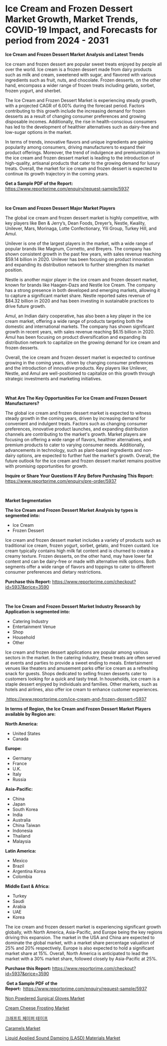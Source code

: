 <p><h1>Ice Cream and Frozen Dessert Market Growth, Market Trends, COVID-19 Impact, and Forecasts for period from 2024 - 2031</h1></p><p><strong>Ice Cream and Frozen Dessert Market Analysis and Latest Trends</strong></p>
<p><p>Ice cream and frozen dessert are popular sweet treats enjoyed by people all over the world. Ice cream is a frozen dessert made from dairy products such as milk and cream, sweetened with sugar, and flavored with various ingredients such as fruit, nuts, and chocolate. Frozen desserts, on the other hand, encompass a wider range of frozen treats including gelato, sorbet, frozen yogurt, and sherbet.</p><p>The Ice Cream and Frozen Dessert Market is experiencing steady growth, with a projected CAGR of 6.00% during the forecast period. Factors contributing to this growth include the increasing demand for frozen desserts as a result of changing consumer preferences and growing disposable incomes. Additionally, the rise in health-conscious consumers has led to the development of healthier alternatives such as dairy-free and low-sugar options in the market.</p><p>In terms of trends, innovative flavors and unique ingredients are gaining popularity among consumers, driving manufacturers to expand their product offerings. Moreover, the trend of indulgence and premiumization in the ice cream and frozen dessert market is leading to the introduction of high-quality, artisanal products that cater to the growing demand for luxury treats. Overall, the market for ice cream and frozen dessert is expected to continue its growth trajectory in the coming years.</p></p>
<p><strong>Get a Sample PDF of the Report:&nbsp;</strong> <a href="https://www.reportprime.com/enquiry/request-sample/5937">https://www.reportprime.com/enquiry/request-sample/5937</a></p>
<p>&nbsp;</p>
<p><strong>Ice Cream and Frozen Dessert Major Market Players</strong></p>
<p><p>The global ice cream and frozen dessert market is highly competitive, with key players like Ben & Jerry’s, Dean Foods, Dreyer’s, Nestle, Kwality, Unilever, Mars, Morinaga, Lotte Confectionary, Yili Group, Turkey Hill, and Amul. </p><p>Unilever is one of the largest players in the market, with a wide range of popular brands like Magnum, Cornetto, and Breyers. The company has shown consistent growth in the past few years, with sales revenue reaching $59.14 billion in 2020. Unilever has been focusing on product innovation and expanding its distribution network to further strengthen its market position.</p><p>Nestle is another major player in the ice cream and frozen dessert market, known for brands like Haagen-Dazs and Nestle Ice Cream. The company has a strong presence in both developed and emerging markets, allowing it to capture a significant market share. Nestle reported sales revenue of $84.32 billion in 2020 and has been investing in sustainable practices to drive future growth.</p><p>Amul, an Indian dairy cooperative, has also been a key player in the ice cream market, offering a wide range of products targeting both the domestic and international markets. The company has shown significant growth in recent years, with sales revenue reaching $6.15 billion in 2020. Amul has been focusing on product diversification and expanding its distribution network to capitalize on the growing demand for ice cream and frozen desserts.</p><p>Overall, the ice cream and frozen dessert market is expected to continue growing in the coming years, driven by changing consumer preferences and the introduction of innovative products. Key players like Unilever, Nestle, and Amul are well-positioned to capitalize on this growth through strategic investments and marketing initiatives.</p></p>
<p>&nbsp;</p>
<p><strong>What Are The Key Opportunities For Ice Cream and Frozen Dessert Manufacturers?</strong></p>
<p><p>The global ice cream and frozen dessert market is expected to witness steady growth in the coming years, driven by increasing demand for convenient and indulgent treats. Factors such as changing consumer preferences, innovative product launches, and expanding distribution channels are contributing to the market's growth. Market players are focusing on offering a wide range of flavors, healthier alternatives, and premium products to cater to varying consumer needs. Additionally, advancements in technology, such as plant-based ingredients and non-dairy options, are expected to further fuel the market's growth. Overall, the future outlook for the ice cream and frozen dessert market remains positive with promising opportunities for growth.</p></p>
<p><strong>Inquire or Share Your Questions If Any Before Purchasing This Report:</strong> <a href="https://www.reportprime.com/enquiry/pre-order/5937">https://www.reportprime.com/enquiry/pre-order/5937</a></p>
<p>&nbsp;</p>
<p><strong>Market Segmentation</strong></p>
<p><strong>The Ice Cream and Frozen Dessert Market Analysis by types is segmented into:</strong></p>
<p><ul><li>Ice Cream</li><li>Frozen Dessert</li></ul></p>
<p><p>Ice cream and frozen dessert market includes a variety of products such as traditional ice cream, frozen yogurt, sorbet, gelato, and frozen custard. Ice cream typically contains high milk fat content and is churned to create a creamy texture. Frozen desserts, on the other hand, may have lower fat content and can be dairy-free or made with alternative milk options. Both segments offer a wide range of flavors and toppings to cater to different consumer preferences and dietary restrictions.</p></p>
<p><strong>Purchase this Report:&nbsp;</strong><a href="https://www.reportprime.com/checkout?id=5937&price=3590">https://www.reportprime.com/checkout?id=5937&price=3590</a></p>
<p>&nbsp;</p>
<p><strong>The Ice Cream and Frozen Dessert Market Industry Research by Application is segmented into:</strong></p>
<p><ul><li>Catering Industry</li><li>Entertainment Venue</li><li>Shop</li><li>Household</li><li>Other</li></ul></p>
<p><p>Ice cream and frozen dessert applications are popular among various sectors in the market. In the catering industry, these treats are often served at events and parties to provide a sweet ending to meals. Entertainment venues like theaters and amusement parks offer ice cream as a refreshing snack for guests. Shops dedicated to selling frozen desserts cater to customers looking for a quick and tasty treat. In households, ice cream is a staple dessert enjoyed by individuals and families. Other markets, such as hotels and airlines, also offer ice cream to enhance customer experiences.</p></p>
<p><a href="https://www.reportprime.com/ice-cream-and-frozen-dessert-r5937">&nbsp;https://www.reportprime.com/ice-cream-and-frozen-dessert-r5937</a></p>
<p><strong>In terms of Region, the Ice Cream and Frozen Dessert Market Players available by Region are:</strong></p>
<p>
    <p> <strong> North America: </strong>
        <ul>
            <li>United States</li>
            <li>Canada</li>
        </ul>
        </p> 
    <p> <strong> Europe: </strong>
        <ul>
            <li>Germany</li>
            <li>France</li>
            <li>U.K.</li>
            <li>Italy</li>
            <li>Russia</li>
        </ul>
        </p> 
    <p> <strong> Asia-Pacific: </strong>
        <ul>
            <li>China</li>
            <li>Japan</li>
            <li>South Korea</li>
            <li>India</li>
            <li>Australia</li>
            <li>China Taiwan</li>
            <li>Indonesia</li>
            <li>Thailand</li>
            <li>Malaysia</li>
        </ul>
        </p> 
    <p> <strong> Latin America: </strong>
        <ul>
            <li>Mexico</li>
            <li>Brazil</li>
            <li>Argentina Korea</li>
            <li>Colombia</li>
        </ul>
        </p> 
    <p> <strong> Middle East & Africa: </strong>
        <ul>
            <li>Turkey</li>
            <li>Saudi</li>
            <li>Arabia</li>
            <li>UAE</li>
            <li>Korea</li>
        </ul>
    </p>
    </p>
<p><p>The ice cream and frozen dessert market is experiencing significant growth globally, with North America, Asia-Pacific, and Europe being the key regions driving this expansion. The market in the USA and China are expected to dominate the global market, with a market share percentage valuation of 25% and 20% respectively. Europe is also expected to hold a significant market share at 15%. Overall, North America is anticipated to lead the market with a 30% market share, followed closely by Asia-Pacific at 25%.</p></p>
<p><strong>Purchase this Report: </strong><a href="https://www.reportprime.com/checkout?id=5937&price=3590">https://www.reportprime.com/checkout?id=5937&price=3590</a></p>
<p>&nbsp;<strong>Get a Sample PDF of the Report:&nbsp;&nbsp;</strong><a href="https://www.reportprime.com/enquiry/request-sample/5937">https://www.reportprime.com/enquiry/request-sample/5937</a></p>
<p><strong></strong></p>
<p><p><a href="https://issuu.com/reportprime-2/docs/non-powdered-surgical-gloves-market-size-2030.pptx">Non Powdered Surgical Gloves Market</a></p><p><a href="https://github.com/RichRobinson5/Market-Research-Report-List-6/blob/main/cream-cheese-frosting-market.md">Cream Cheese Frosting Market</a></p><p><a href="https://medium.com/@edenger98079sgb/%EA%B8%80%EB%A1%9C%EB%B2%8C-%ED%81%AC%EB%9E%98%ED%94%84%ED%8A%B8-%ED%8E%98%EC%9D%B4%ED%8D%BC-%ED%85%8C%EC%9D%B4%ED%94%84-%EC%8B%9C%EC%9E%A5-%ED%92%8D%EA%B2%BD-%ED%8A%B8%EB%A0%8C%EB%93%9C-%EC%98%88%EC%B8%A1-%EB%B0%8F-%EC%98%81%ED%96%A5-%EB%B6%84%EC%84%9D-2024-2031-%EC%9D%80-185-%ED%8E%98%EC%9D%B4%EC%A7%80%EC%97%90-%ED%8F%AC%ED%95%A8%EB%90%98%EC%96%B4-%EC%9E%88%EC%8A%B5%EB%8B%88%EB%8B%A4-c056796e6afe">크래프트 페이퍼 테이프</a></p><p><a href="https://github.com/dancokkoe288/Market-Research-Report-List-1/blob/main/caramels-market.md">Caramels Market</a></p><p><a href="https://medium.com/@bradleyills65767/liquid-applied-sound-damping-lasd-materials-market-industry-trends-and-forecast-for-period-from-d53c8645a5f7">Liquid Applied Sound Damping (LASD) Materials Market</a></p></p>